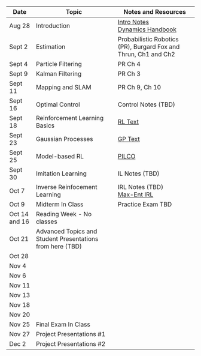 
| Date | Topic | Notes and Resources | 
| --- | --- | --- | 
| Aug 28 | Introduction | [Intro Notes](Notes/L1-COMP765-Fall2025.pdf) <br> [Dynamics Handbook](https://users.dimi.uniud.it/~antonio.dangelo/Robotica/2018/helper/Handbook-dynamics.pdf) | 
| Sept 2 | Estimation | Probabilistic Robotics (PR), Burgard Fox and Thrun, Ch1 and Ch2 |
| Sept 4 | Particle Filtering | PR Ch 4 |
| Sept 9 | Kalman Filtering | PR Ch 3 |
| Sept 11 | Mapping and SLAM | PR Ch 9, Ch 10 |
| Sept 16 | Optimal Control | Control Notes (TBD) |
| Sept 18 | Reinforcement Learning Basics | [RL Text](http://www.incompleteideas.net/book/the-book-2nd.html) |
| Sept 23 | Gaussian Processes | [GP Text](https://gaussianprocess.org/gpml/chapters/RW.pdf) |
| Sept 25 | Model-based RL | [PILCO](https://arxiv.org/abs/1502.02860) |
| Sept 30 | Imitation Learning | IL Notes (TBD) |
| Oct 7 | Inverse Reinfocement Learning | IRL Notes (TBD) <br> [Max-Ent IRL](https://cdn.aaai.org/AAAI/2008/AAAI08-227.pdf)|
| Oct 9 | Midterm In Class | Practice Exam TBD |
| Oct 14 and 16 | Reading Week - No classes | |
| Oct 21 | Advanced Topics and Student Presentations from here (TBD) | |
| Oct 28 | | |
| Nov 4 | | |
| Nov 6 | | | 
| Nov 11 | | |
| Nov 13 | | |
| Nov 18 | | |
| Nov 20 | | |
| Nov 25 | Final Exam In Class | |
| Nov 27 |  Project Presentations #1 | |
| Dec 2 | Project Presentations #2 | |





